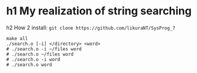 h1 My realization of string searching
==============================================================
h2 How 2 install:
``` git clone https://github.com/likuraNT/SysProg_7 ```
``` 
make all
./search.o [-i] </directory> <word>
# ./search.o -i ~/files word
# ./search.o ~/files word
# ./search.o -i word
# ./search.o word
```

